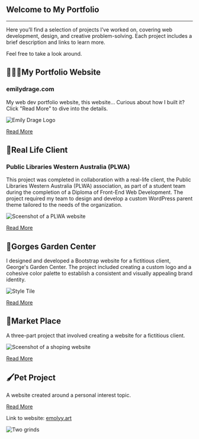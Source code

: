 
<title>Emily Drage | Portfolio</title>
<meta name="description" content="Explore the portfolio of Emily Drage, showcasing projects in web development, design, and creative problem-solving. View real-life client work, personal projects, and more." />
<meta name="page-identifier" content="portfolio" />

<!-- Open Graph Tags -->
<meta property="og:title" content="Emily Drage | Portfolio" />
<meta property="og:description" content="Showcasing web development, design, and creative problem-solving projects, including real-life client work like PLWA, George's Garden Center, and more." />
<meta property="og:url" content="https://emilydrage.com/portfolio/" />
<meta property="og:image" content="https://imagedelivery.net/2DJRavW3O9VLw5fFBBZYRA/a60e818e-28a3-4e4f-985c-4e7c23262200/public" />
<meta property="og:type" content="website" />

</head>

<section class="content">


## Welcome to My Portfolio

---

Here you’ll find a selection of projects I’ve worked on, covering web development, design, and creative problem-solving. Each project includes a brief description and links to learn more.

Feel free to take a look around.


</section>
<section class="content">


## 👩🏻‍💻My Portfolio Website

### emilydrage.com

My web dev portfolio website, this website... Curious about how I built it? Click "Read More" to dive into the details.

![Emily Drage Logo](https://imagedelivery.net/2DJRavW3O9VLw5fFBBZYRA/a60e818e-28a3-4e4f-985c-4e7c23262200/public)


[Read More](./emilydrage)


</section>
<section class="content">


## 📖Real Life Client 

### Public Libraries Western Australia (PLWA) 

This project was completed in collaboration with a real-life client, the Public Libraries Western Australia (PLWA) association, as part of a student team during the completion of a Diploma of Front-End Web Development. The project required my team to design and develop a custom WordPress parent theme tailored to the needs of the organization. 

![Sceenshot of a PLWA website](/assets/plwa.webp)


[Read More](./plwa)


</section>
<section class="content">


## 🌱Gorges Garden Center

I designed and developed a Bootstrap website for a fictitious client, George's Garden Center. The project included creating a custom logo and a cohesive color palette to establish a consistent and visually appealing brand identity.

![Style Tile](/assets/gg-style-tile.webp)


[Read More](./gorgesgarden)


</section>
<section class="content">


## 🫧Market Place

A three-part project that involved creating a website for a fictitious client. 

![Sceenshot of a shoping website](/assets/marketplace.webp)

[Read More](./market-place)


</section>
<section class="content">


## 🖌️Pet Project

A website created around a personal interest topic.

[Read More](./pet-project)


Link to website: [emolyy.art](https://emolyy.art/)

![Two grinds](https://imagedelivery.net/2DJRavW3O9VLw5fFBBZYRA/49bd6682-6073-4ad5-a4c5-566066539500/public)


</section>


